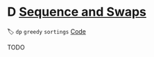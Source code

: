 # **D** [Sequence and Swaps](https://codeforces.com/contest/1455/problem/D)

🏷 `dp` `greedy` `sortings` [Code](https://github.com/akoprow/competetive-programming/blob/master/src/codeforces/edu/edu99/1455d-sequence-and-swaps.kt)

TODO
